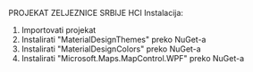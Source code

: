 PROJEKAT ZELJEZNICE SRBIJE HCI
Instalacija:
  1. Importovati projekat
  2. Instalirati "MaterialDesignThemes" preko NuGet-a
  3. Instalirati "MaterialDesignColors" preko NuGet-a
  4. Instalirati "Microsoft.Maps.MapControl.WPF" preko NuGet-a
